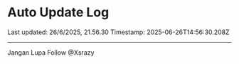 # Auto Update Log

Last updated: 26/6/2025, 21.56.30
Timestamp: 2025-06-26T14:56:30.208Z

---

Jangan Lupa Follow @Xsrazy